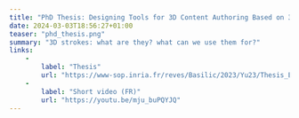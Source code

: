 ```yaml
---
title: "PhD Thesis: Designing Tools for 3D Content Authoring Based on 3D Sketching"
date: 2024-03-03T18:56:27+01:00
teaser: "phd_thesis.png"
summary: "3D strokes: what are they? what can we use them for?"
links:
    -
        label: "Thesis"
        url: "https://www-sop.inria.fr/reves/Basilic/2023/Yu23/Thesis_Emilie_Yu.pdf"
    -
        label: "Short video (FR)"
        url: "https://youtu.be/mju_buPQYJQ"
---
```


<!-- Detailed text about this project -->